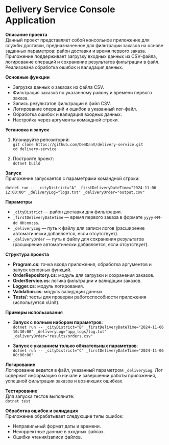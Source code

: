 # Delivery Service Console Application

**Описание проекта**  
Данный проект представляет собой консольное приложение для службы доставки, предназначенное для фильтрации заказов на основе заданных параметров: район доставки и время первого заказа. Приложение поддерживает загрузку входных данных из CSV-файла, логирование операций и сохранение результатов фильтрации в файл. Реализована обработка ошибок и валидация данных.

**Основные функции**  
- Загрузка данных о заказах из файла CSV.  
- Фильтрация заказов по указанному району и времени первого заказа.  
- Запись результатов фильтрации в файл CSV.  
- Логирование операций и ошибок в указанный лог-файл.  
- Обработка ошибок и валидация входных данных.  
- Настройка через аргументы командной строки.

**Установка и запуск**

1. Клонируйте репозиторий:  
   `git clone https://github.com/DemDanV/delivery-service.git`  
   `cd delivery-service`

2. Постройте проект:  
   `dotnet build`

**Запуск**  
Приложение запускается с параметрами командной строки:

`dotnet run -- _cityDistrict="A" _firstDeliveryDateTime="2024-11-06 12:00:00" _deliveryLog="logs.txt" _deliveryOrder="output.csv"`

**Параметры**  
- `_cityDistrict` — район доставки для фильтрации.  
- `_firstDeliveryDateTime` — время первого заказа в формате `yyyy-MM-dd HH:mm:ss`.  
- `_deliveryLog` — путь к файлу для записи логов (расширение автоматически добавляется, если отсутствует).  
- `_deliveryOrder` — путь к файлу для сохранения результатов (расширение автоматически добавляется, если отсутствует).

**Структура проекта**  
- **Program.cs**: точка входа приложения, обработка аргументов и запуск основных функций.  
- **OrderRepository.cs**: модуль для загрузки и сохранения заказов.  
- **OrderService.cs**: логика фильтрации и валидации заказов.  
- **Logger.cs**: модуль логирования.  
- **Validation.cs**: модуль валидации данных.  
- **Tests/**: тесты для проверки работоспособности приложения (используется xUnit).

**Примеры использования**

- **Запуск с полным набором параметров**:  
   `dotnet run -- _cityDistrict="B" _firstDeliveryDateTime="2024-11-06 10:30:00" _deliveryLog="app_logs/log.txt" _deliveryOrder="results/orders.csv"`

- **Запуск с указанием только обязательных параметров**:  
   `dotnet run -- _cityDistrict="C" _firstDeliveryDateTime="2024-11-06 08:00:00"`

**Логирование**  
Логирование ведется в файл, указанный параметром `_deliveryLog`. Лог содержит информацию о начале и завершении работы приложения, успешной фильтрации заказов и возникших ошибках.

**Тестирование**  
Для запуска тестов выполните:  
`dotnet test`

**Обработка ошибок и валидация**  
Приложение обрабатывает следующие типы ошибок:  
- Неправильный формат даты и времени.  
- Некорректные данные в входных файлах.  
- Ошибки чтения/записи файлов.